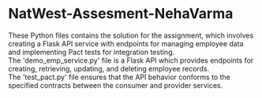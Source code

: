 # NatWest-Assesment-NehaVarma
These Python files contains the solution for the assignment, which involves creating a Flask API service with endpoints for managing employee data and implementing Pact tests for integration testing. 
<br>
The 'demo_emp_service.py' file is a Flask API which provides endpoints for creating, retrieving, updating, and deleting employee records.
<br>
The 'test_pact.py' file ensures that the API behavior conforms to the specified contracts between the consumer and provider services.

